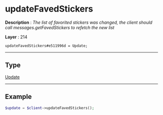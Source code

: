 # updateFavedStickers

**Description** : *The list of favorited stickers was changed, the client should call messages\.getFavedStickers to refetch the new list*

**Layer** : 214

```tl
updateFavedStickers#e511996d = Update;
```

---

## Type

[Update](type/Update)

---

## Example

```php
$update = $client->updateFavedStickers();
```